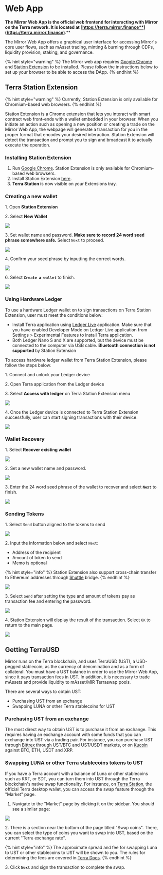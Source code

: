 # Web App

**The Mirror Web App is the official web frontend for interacting with Mirror on the Terra network. It is located at** [**https://terra.mirror.finance**](https://terra.mirror.finance)**.**

The Mirror Web App offers a graphical user interface for accessing Mirror's core user flows, such as mAsset trading, minting & burning through CDPs, liquidity provision, staking, and governance.

{% hint style="warning" %}
The Mirror web app requires [Google Chrome](https://www.google.com/chrome/) and [Station Extension](https://chrome.google.com/webstore/detail/terra-station/aiifbnbfobpmeekipheeijimdpnlpgpp) to be installed. Please follow the instructions below to set up your browser to be able to access the DApp.
{% endhint %}

## Terra Station Extension

{% hint style="warning" %}
Currently, Station Extension is only available for Chromium-based web browsers.
{% endhint %}

Station Extension is a Chrome extension that lets you interact with smart contract web front-ends with a wallet embedded in your browser. When you initiate an action such as opening a new position or creating a trade on the Mirror Web App, the webpage will generate a transaction for you in the proper format that encodes your desired interaction. Station Extension will detect the transaction and prompt you to sign and broadcast it to actually execute the operation.

### Installing Station Extension

1. Run [Google Chrome](https://www.google.com/chrome/). Station Extension is only available for Chromium-based web browsers.  &#x20;
2. Install Station Extension [here](https://chrome.google.com/webstore/detail/terra-station/aiifbnbfobpmeekipheeijimdpnlpgpp).&#x20;
3. **Terra Station** is now visible on your Extensions tray.&#x20;

### Creating a new wallet

1\. Open **Station Extension**

2\. Select **New Wallet**

![](<../../.gitbook/assets/image (83).png>)

3\. Set wallet name and password. **Make sure to record 24 word seed phrase somewhere safe.** Select `Next` to proceed.

![](<../../.gitbook/assets/image (52).png>)

4\. Confirm your seed phrase by inputting the correct words.

![](<../../.gitbook/assets/image (34).png>)

6\. Select **`Create a wallet`** to finish.

![](<../../.gitbook/assets/image (79).png>)

### Using Hardware Ledger

To use a hardware Ledger wallet on to sign transactions on Terra Station Extension, user must meet the conditions below:

* Install Terra application using [Ledger Live](https://www.ledger.com/ledger-live/download/) application. Make sure that you have enabled Developer Mode on Ledger Live application from Settings > Experimental Features to install Terra application.&#x20;
* Both Ledger Nano S and X are supported, but the device must be connected to the computer via USB cable. **Bluetooth connection is not supported** by Station Extension

To access hardware ledger wallet from Terra Station Extension, please follow the steps below:&#x20;

1\. Connect and unlock your Ledger device

2\. Open Terra application from the Ledger device

3\. Select **Access with ledger** on Terra Station Extension menu

![](<../../.gitbook/assets/image (84).png>)

4\. Once the Ledger device is connected to Terra Station Extension successfully, user can start signing transactions with their device.&#x20;

![](<../../.gitbook/assets/image (80).png>)

### Wallet Recovery

1\. Select **Recover existing wallet**

![](<../../.gitbook/assets/image (77).png>)

2\. Set a new wallet name and password.

![](<../../.gitbook/assets/image (75).png>)

3\. Enter the 24 word seed phrase of the wallet to recover and select **`Next`** to finish.

![](<../../.gitbook/assets/image (49).png>)

### Sending Tokens

1\. Select `Send` button aligned to the tokens to send

![](<../../.gitbook/assets/image (74).png>)

2\. Input the information below and select `Next`:

* Address of the recipient
* Amount of token to send
* Memo is optional

{% hint style="info" %}
Station Extension also support cross-chain transfer to Ethereum addresses through [Shuttle](https://github.com/terra-project/shuttle) bridge.&#x20;
{% endhint %}

![](<../../.gitbook/assets/image (81).png>)

3\. Select `Send` after setting the type and amount of tokens pay as transaction fee and entering the password.&#x20;

![](<../../.gitbook/assets/image (73).png>)

4\. Station Extension will display the result of the transaction. Select `OK` to return to the main page.&#x20;

![](<../../.gitbook/assets/image (78).png>)

## Getting TerraUSD

Mirror runs on the Terra blockchain, and uses TerraUSD (UST), a USD-pegged stablecoin, as the currency of denomination and as a form of collateral. You must have a UST balance in order to use the Mirror Web App, since it pays transaction fees in UST. In addition, it is necessary to trade mAssets and provide liquidity to mAsset/MIR Terraswap pools.

There are several ways to obtain UST:

* Purchasing UST from an exchange
* Swapping LUNA or other Terra stablecoins for UST

### Purchasing UST from an exchange

The most direct way to obtain UST is to purchase it from an exchange. This requires having an exchange account with some funds that you can exchange into UST via a trading pair. For instance, you can purchase UST through [Bittrex](https://bittrex.com) through UST/BTC and UST/USDT markets, or on [Kucoin](https://kucoin.com) against BTC, ETH, USDT and XRP.&#x20;

### Swapping LUNA or other Terra stablecoins tokens to UST

If you have a Terra account with a balance of Luna or other stablecoins such as KRT, or SDT, you can turn them into UST through the Terra blockchain's native swap functionality. For instance, on [Terra Station](https://station.terra.money), the official Terra desktop wallet, you can access the swap feature through the "Market" page.

1. Navigate to the "Market" page by clicking it on the sidebar. You should see a similar page:

![](https://firebasestorage.googleapis.com/v0/b/gitbook-x-prod.appspot.com/o/spaces%2F-MLRzugf7mxc4ryNhTuq%2Fuploads%2Fr3mkVkQCHQ2IR3nDQHgp%2Ffile.png?alt=media)

2\. There is a section near the bottom of the page titled "Swap coins". There, you can select the type of coins you want to swap into UST, based on the current "Terra exchange rate".

{% hint style="info" %}
The approximate spread and fee for swapping Luna to UST or other stablecoins to UST will be shown to you. The rules for determining the fees are covered in [Terra Docs](https://docs.terra.money/dev/spec-market).
{% endhint %}

3\. Click **`Next`** and sign the transaction to complete the swap.&#x20;
